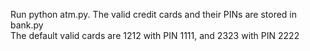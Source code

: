 Run python atm.py. The valid credit cards and their PINs are stored in bank.py\
The default valid cards are 1212 with PIN 1111, and 2323 with PIN 2222